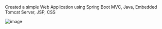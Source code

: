 Created a simple Web Application using Spring Boot MVC, Java, Embedded Tomcat Server, JSP, CSS


![image](https://github.com/SindhuCh2302/JobApplicationWeb/assets/132613061/3753936e-bdde-4547-a4e5-c29997ae1cd3)


